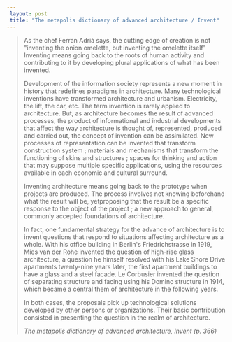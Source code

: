```yaml
---
 layout: post
 title: "The metapolis dictionary of advanced architecture / Invent"
---
```


<blockquote>

As the chef Ferran Adrià says, the cutting edge of creation is not "inventing the onion omelette, but inventing the omelette itself" Inventing means going back to the roots of human activity and contributing to it by developing plural applications of what has been invented.

Development of the information society represents a new moment in history that redefines paradigms in architecture. Many technological inventions have transformed architecture and urbanism. Electricity, the lift, the car, etc. The term invention is rarely applied to architecture. But, as architecture becomes the result of advanced processes, the product of informational and industrial developments that affect the way architecture is thought of, represented, produced and carried out, the concept of invention can be assimilated. New processes of representation can be invented that transform construction system ; materials and mechanisms that transform the functioning of skins and structures ; spaces for thinking and action that may suppose multiple specific applications, using the resources available in each economic and cultural surround.

Inventing architecture means going back to the prototype when projects are produced. The process involves not knowing beforehand what the result will be, yetproposing that the result be a specific response to the object of the project ; a new approach to general, commonly accepted foundations of architecture.

In fact, one fundamental strategy for the advance of architecture is to invent questions that respond to situations affecting architecture as a whole. With his office building in Berlin's Friedrichstrasse in 1919, Mies van der Rohe invented the question of high-rise glass architecture, a question he himself resolved with his Lake Shore Drive apartments twenty-nine years later, the first apartment buildings to have a glass and a steel facade. Le Corbusier invented the question of separating structure and facing using his Domino structure in 1914, which became a central them of architecture in the following years.

In both cases, the proposals pick up technological solutions developed by other persons or organizations. Their basic contribution consisted in presenting the question in the realm of architecture.

<cite>The metapolis dictionary of advanced architecture, Invent (p. 366)</cite></blockquote>
